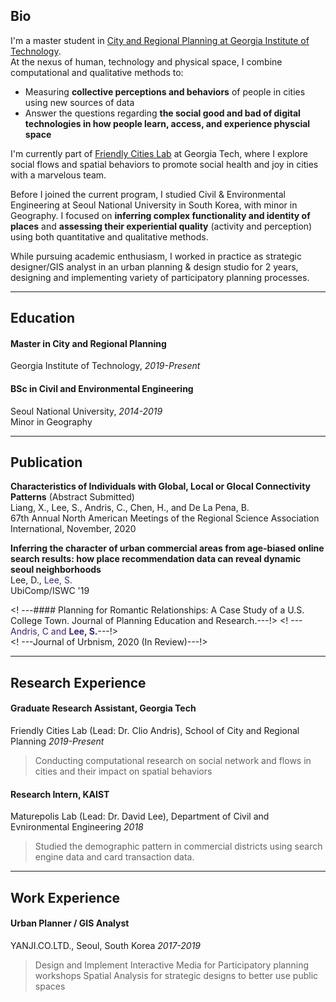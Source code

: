 ## Bio

I'm a master student in [City and Regional Planning at Georgia Institute of Technology](https://planning.gatech.edu/).   
At the nexus of human, technology and physical space, I combine computational and qualitative methods to:   
- Measuring **collective perceptions and behaviors** of people in cities using new sources of data  
- Answer the questions regarding **the social good and bad of digital technologies in how people learn, access, and experience physcial space** 

I'm currently part of [Friendly Cities Lab](http://friendlycities.gatech.edu/) at Georgia Tech, where I explore social flows and spatial behaviors to promote social health and joy in cities with a marvelous team. 


Before I joined the current program, I studied Civil & Environmental Engineering at Seoul National University in South Korea, with minor in Geography. I focused on **inferring complex functionality and identity of places** and **assessing their experiential quality** (activity and perception) using both quantitative and qualitative methods. 

While pursuing academic enthusiasm, I worked in practice as strategic designer/GIS analyst in an urban planning & design studio for 2 years, designing and implementing variety of participatory planning processes.   

---

## Education

#### Master in City and Regional Planning
Georgia Institute of Technology, _2019-Present_   
#### BSc in Civil and Environmental Engineering
Seoul National University, _2014-2019_  
Minor in Geography


---

## Publication 
**Characteristics of Individuals with Global, Local or Glocal Connectivity Patterns** (Abstract Submitted)  
Liang, X., <span style="#3d2478">Lee, S.</span>, Andris, C., Chen, H., and De La Pena, B.  
67th Annual North American Meetings of the Regional Science Association International, November, 2020    

**Inferring the character of urban commercial areas from age-biased online search results: how place recommendation data can reveal dynamic seoul neighborhoods**  
Lee, D., <span style="color:#3d2478">Lee, S.</span>  
UbiComp/ISWC '19 

<! ---#### Planning for Romantic Relationships: A Case Study of a U.S. College Town. Journal of Planning Education and Research.---!>
<! ---<span style="color:#3d2478">Andris, C and <strong>Lee, S.</strong></span>---!>         
<! ---Journal of Urbnism, 2020 (In Review)---!>

---

## Research Experience

####  Graduate Research Assistant, Georgia Tech  
Friendly Cities Lab (Lead: Dr. Clio Andris), School of City and Regional Planning _2019-Present_   
> Conducting computational research on social network and flows in cities and their impact on spatial behaviors  

#### Research Intern, KAIST
Maturepolis Lab (Lead: Dr. David Lee), Department of Civil and Evnironmental Engineering _2018_ 
> Studied the demographic pattern in commercial districts using search engine data and card transaction data. 

---

## Work Experience 
#### Urban Planner / GIS Analyst
YANJI.CO.LTD., Seoul, South Korea _2017-2019_
> Design and Implement Interactive Media for Participatory planning workshops 
> Spatial Analysis for strategic designs to better use public spaces  

